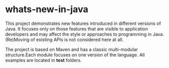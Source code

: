 # whats-new-in-java
This project demonstrates new features introduced in different versions of Java. It focuses only on those features that are visible to application developers and may affect the style or approaches to programming in Java. (Re)Moving of existing APIs is not considered here at all.

The project is based on Maven and has a classic multi-modular structure.Each module focuses on one version of the language. All examples are located in **test** folders.
